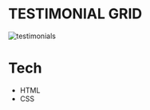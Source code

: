 # TESTIMONIAL GRID
![testimonials](https://github.com/Lepara432/Testimonials/assets/73447848/a8b853dc-88f2-429e-b65e-b2848f0dade7)
# Tech
* HTML
* CSS
